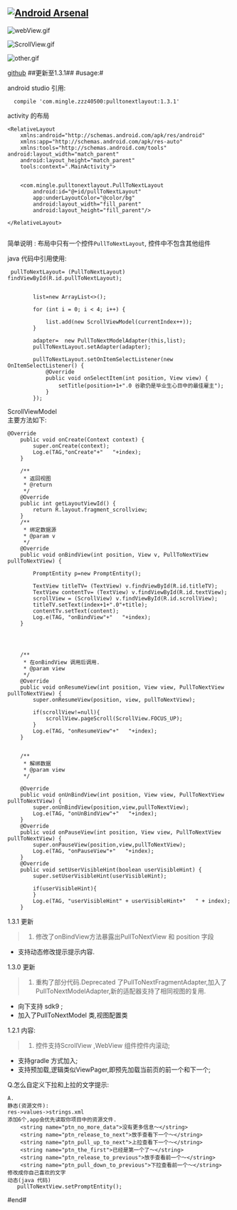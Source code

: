 
[![Android Arsenal](https://img.shields.io/badge/Android%20Arsenal-Android--PullToNextLayout-brightgreen.svg?style=flat)](http://android-arsenal.com/details/1/1893)
---


![webView.gif](http://upload-images.jianshu.io/upload_images/166866-c9840dfc44752550.gif)

![ScrollView.gif](http://upload-images.jianshu.io/upload_images/166866-2609a7f9c0d8f740.gif)

![other.gif](http://upload-images.jianshu.io/upload_images/166866-3a9ed8d196dad787.gif)



[github](https://github.com/zzz40500/Android-PullToNextLayout)
##更新至1.3.1##
#usage:#

android studio 引用:
~~~
  compile 'com.mingle.zzz40500:pulltonextlayout:1.3.1'
~~~


activity 的布局
~~~
<RelativeLayout
    xmlns:android="http://schemas.android.com/apk/res/android"
    xmlns:app="http://schemas.android.com/apk/res-auto"
    xmlns:tools="http://schemas.android.com/tools" android:layout_width="match_parent"
    android:layout_height="match_parent"
    tools:context=".MainActivity">


    <com.mingle.pulltonextlayout.PullToNextLayout
        android:id="@+id/pullToNextLayout"
        app:underLayoutColor="@color/bg"
        android:layout_width="fill_parent"
        android:layout_height="fill_parent"/>

</RelativeLayout>


~~~

简单说明 :  布局中只有一个控件`PullToNextLayout`, 控件中不包含其他组件

java 代码中引用使用:
~~~
 pullToNextLayout= (PullToNextLayout) findViewById(R.id.pullToNextLayout);


        list=new ArrayList<>();

        for (int i = 0; i < 4; i++) {

            list.add(new ScrollViewModel(currentIndex++));
        }

        adapter=  new PullToNextModelAdapter(this,list);
        pullToNextLayout.setAdapter(adapter);

        pullToNextLayout.setOnItemSelectListener(new OnItemSelectListener() {
            @Override
            public void onSelectItem(int position, View view) {
                setTitle(position+1+".0 谷歌仍是毕业生心目中的最佳雇主");
            }
        });
~~~






ScrollViewModel  
主要方法如下:
~~~
@Override
    public void onCreate(Context context) {
        super.onCreate(context);
        Log.e(TAG,"onCreate"+"   "+index);
    }

    /**
     * 返回视图
     * @return
     */
    @Override
    public int getLayoutViewId() {
        return R.layout.fragment_scrollview;
    }
    /**
     * 绑定数据源
     * @param v
     */
    @Override
    public void onBindView(int position, View v, PullToNextView pullToNextView) {

        PromptEntity p=new PromptEntity();

        TextView titleTV= (TextView) v.findViewById(R.id.titleTV);
        TextView contentTv= (TextView) v.findViewById(R.id.textView);
        scrollView = (ScrollView) v.findViewById(R.id.scrollView);
        titleTV.setText(index+1+".0"+title);
        contentTv.setText(content);
        Log.e(TAG, "onBindView"+"   "+index);
    }




    /**
     * 在onBindView 调用后调用.
     * @param view
     */
    @Override
    public void onResumeView(int position, View view, PullToNextView pullToNextView) {
        super.onResumeView(position, view, pullToNextView);

        if(scrollView!=null){
            scrollView.pageScroll(ScrollView.FOCUS_UP);
        }
        Log.e(TAG, "onResumeView"+"   "+index);
    }


    /**
     * 解绑数据
     * @param view
     */

    @Override
    public void onUnBindView(int position, View view, PullToNextView pullToNextView) {
        super.onUnBindView(position,view,pullToNextView);
        Log.e(TAG, "onUnBindView"+"   "+index);
    }
    @Override
    public void onPauseView(int position, View view, PullToNextView pullToNextView) {
        super.onPauseView(position,view,pullToNextView);
        Log.e(TAG, "onPauseView"+"   "+index);
    }
    @Override
    public void setUserVisibleHint(boolean userVisibleHint) {
        super.setUserVisibleHint(userVisibleHint);

        if(userVisibleHint){
        }
        Log.e(TAG, "userVisibleHint" + userVisibleHint+"   " + index);
    }
~~~

1.3.1 更新
>1. 修改了onBindView方法暴露出PullToNextView 和 position 字段
* 支持动态修改提示提示内容. 

1.3.0 更新
>1. 重构了部分代码.Deprecated 了PullToNextFragmentAdapter,加入了PullToNextModelAdapter,新的适配器支持了相同视图的复用.
* 向下支持 sdk9 ;
* 加入了PullToNextModel 类,视图配置类


1.2.1 内容:
>1. 控件支持ScrollView ,WebView 组件控件内滚动;
* 支持gradle 方式加入;
* 支持预加载,逻辑类似ViewPager,即预先加载当前页的前一个和下一个;



Q.怎么自定义下拉和上拉的文字提示:
~~~
A.
静态(资源文件):
res->values->strings.xml
添加6个,app会优先读取你项目中的资源文件.
    <string name="ptn_no_more_data">没有更多信息～</string>
    <string name="ptn_release_to_next">放手查看下一个～</string>
    <string name="ptn_pull_up_to_next">上拉查看下一个～</string>
    <string name="ptn_the_first">已经是第一个了～</string>
    <string name="ptn_release_to_previous">放手查看前一个～</string>
    <string name="ptn_pull_down_to_previous">下拉查看前一个～</string>
修改成你自己喜欢的文字
动态(java 代码)
   pullToNextView.setPromptEntity();
~~~








 

#end#
